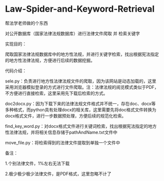 # Law-Spider-and-Keyword-Retrieval

帮法学老师做的个东西

对公开数据库（国家法律法规数据库）进行法律文件爬取 并 检索关键字

实现目的：

爬取国家法律法规数据库中的地方性法规，并进行关键字检索，找出根据宪法指定的地方性法律法规，方便进行后续的数据挖掘。

代码介绍：

sele.py：负责进行地方性法律法规文件的爬取，因为该网站是动态加载的，这里采用浏览器模拟登录的方式进行文件爬取。注：法律法规的阅览模式类似于PDF，不方便进行直接检索，这里采用先下载后检索的方式。

doc2docx.py：因为下载下来的法律法规文件格式并不统一，存在doc、docx等多种格式，而python具有处理docx的相关库，这里需要先将doc格式文件转换为docx格式文件，进行一步数据预处理，方便后续的规范化检索。

find_key_word.py：对docx格式文件进行关键词检索，找出根据宪法指定的地方性法律法规，并将相关信息存储于pathAndName.txt文件中

move_file.py：将检索得到的法律文件提取到单独一个文件中

备注：

1.个别法律文件，1%左右无法下载

2.极少极少极少法律文件，是PDF格式，这里忽略不计了
